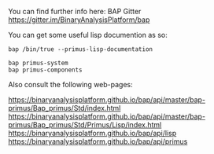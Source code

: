 You can find further info here:  BAP Gitter https://gitter.im/BinaryAnalysisPlatform/bap

You can get some useful lisp documention as so:

`bap /bin/true --primus-lisp-documentation`

```
bap primus-system
bap primus-components
```

Also consult the following web-pages:

<https://binaryanalysisplatform.github.io/bap/api/master/bap-primus/Bap_primus/Std/index.html>
<https://binaryanalysisplatform.github.io/bap/api/master/bap-primus/Bap_primus/Std/Primus/Lisp/index.html>
<https://binaryanalysisplatform.github.io/bap/api/lisp>
<https://binaryanalysisplatform.github.io/bap/api/primus>


